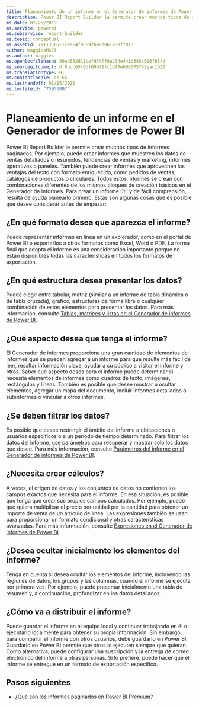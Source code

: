 ```yaml
---
title: Planeamiento de un informe en el Generador de informes de Power BI
description: Power BI Report Builder le permite crear muchos tipos de informes paginados. Para crear un informe útil y de fácil comprensión, resulta de ayuda planearlo primero.
ms.date: 07/25/2019
ms.service: powerbi
ms.subservice: report-builder
ms.topic: conceptual
ms.assetid: 79113505-1ce8-4f8c-9260-d861838f7813
author: maggiesMSFT
ms.author: maggies
ms.openlocfilehash: 30ab632d11befd34ff9a234e441b345c696fb54d
ms.sourcegitcommit: df8bcc65f0df69bf1fc1d47eb06575742eac1622
ms.translationtype: HT
ms.contentlocale: es-ES
ms.lasthandoff: 01/15/2020
ms.locfileid: "75953807"
---
```

# <a name="planning-a-report-in-power-bi-report-builder"></a>Planeamiento de un informe en el Generador de informes de Power BI

Power BI Report Builder le permite crear muchos tipos de informes paginados. Por ejemplo, puede crear informes que muestren los datos de ventas detallados o resumidos, tendencias de ventas y marketing, informes operativos o paneles. También puede crear informes que aprovechen las ventajas del texto con formato enriquecido, como pedidos de ventas, catálogos de productos o circulares. Todos estos informes se crean con combinaciones diferentes de los mismos bloques de creación básicos en el Generador de informes. Para crear un informe útil y de fácil comprensión, resulta de ayuda planearlo primero. Estas son algunas cosas que es posible que desee considerar antes de empezar:  
  
## <a name="in-what-format-do-you-want-the-report-to-appear"></a>¿En qué formato desea que aparezca el informe?
  
Puede representar informes en línea en un explorador, como en el portal de Power BI o exportarlos a otros formatos como Excel, Word o PDF. La forma final que adopta el informe es una consideración importante porque no están disponibles todas las características en todos los formatos de exportación. 
  
## <a name="in-what-structure-do-you-want-to-present-the-data"></a>¿En qué estructura desea presentar los datos?
  
Puede elegir entre tabular, matriz (similar a un informe de tabla dinámica o de tabla cruzada), gráfico, estructuras de forma libre o cualquier combinación de estos elementos para presentar los datos. Para más información, consulte [Tablas, matrices y listas en el Generador de informes de Power BI](report-builder-tables-matrices-lists.md).  
  
## <a name="how-do-you-want-your-report-to-look"></a>¿Qué aspecto desea que tenga el informe?
  
El Generador de informes proporciona una gran cantidad de elementos de informes que se pueden agregar a un informe para que resulte más fácil de leer, resaltar información clave, ayudar a su público a visitar el informe y otros. Saber qué aspecto desea para el informe puede determinar si necesita elementos de informes como cuadros de texto, imágenes, rectángulos y líneas. También es posible que desee mostrar u ocultar elementos, agregar un mapa del documento, incluir informes detallados o subinformes o vincular a otros informes.   
  
## <a name="should-the-data-be-filtered"></a>¿Se deben filtrar los datos?
  
Es posible que desee restringir el ámbito del informe a ubicaciones o usuarios específicos o a un período de tiempo determinado. Para filtrar los datos del informe, use parámetros para recuperar y mostrar solo los datos que desee. Para más información, consulte [Parámetros del informe en el Generador de informes de Power BI](paginated-reports-parameters.md).  
  
## <a name="do-you-need-to-create-calculations"></a>¿Necesita crear cálculos? 
  
A veces, el origen de datos y los conjuntos de datos no contienen los campos exactos que necesita para el informe. En esa situación, es posible que tenga que crear sus propios campos calculados. Por ejemplo, puede que quiera multiplicar el precio por unidad por la cantidad para obtener un importe de venta de un artículo de línea. Las expresiones también se usan para proporcionar un formato condicional y otras características avanzadas. Para más información, consulte [Expresiones en el Generador de informes de Power BI](report-builder-expressions.md).  
  
## <a name="do-you-want-to-hide-report-items-initially"></a>¿Desea ocultar inicialmente los elementos del informe?
  
Tenga en cuenta si desea ocultar los elementos del informe, incluyendo las regiones de datos, los grupos y las columnas, cuando el informe se ejecuta por primera vez. Por ejemplo, puede presentar inicialmente una tabla de resumen y, a continuación, profundizar en los datos detallados. 
  
## <a name="how-are-you-going-to-deliver-your-report"></a>¿Cómo va a distribuir el informe?  
  
Puede guardar el informe en el equipo local y continuar trabajando en él o ejecutarlo localmente para obtener su propia información. Sin embargo, para compartir el informe con otros usuarios, debe guardarlo en Power BI. Guardarlo en Power BI permite que otros lo ejecuten siempre que quieran. Como alternativa, puede configurar una suscripción y la entrega de correo electrónico del informe a otras personas. Si lo prefiere, puede hacer que el informe se entregue en un formato de exportación específico. 
  
## <a name="next-steps"></a>Pasos siguientes

- [¿Qué son los informes paginados en Power BI Premium?](paginated-reports-report-builder-power-bi.md)
